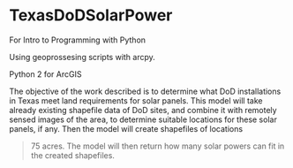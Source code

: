 # TexasDoDSolarPower

For Intro to Programming with Python

Using geoprossesing scripts with arcpy. 

Python 2 for ArcGIS

The objective of the work described is to determine what DoD installations in
Texas meet land requirements for solar panels. This model will take already existing
shapefile data of DoD sites, and combine it with remotely sensed images of the area, to
determine suitable locations for these solar panels, if any. Then the model will create shapefiles of locations
> 75 acres. The model will then return how many solar powers can fit in the created shapefiles. 
